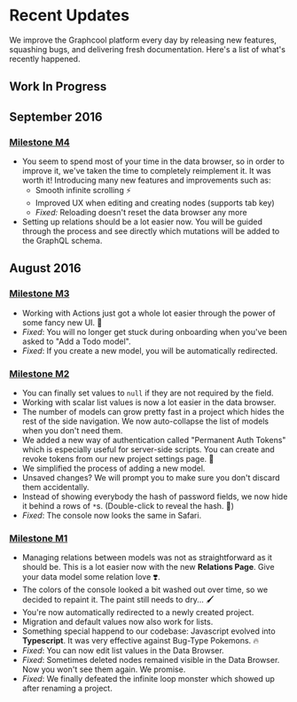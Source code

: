 # Recent Updates

We improve the Graphcool platform every day by releasing new features, squashing bugs, and delivering fresh documentation. Here's a list of what's recently happened.

## Work In Progress

## September 2016

### [Milestone M4](https://github.com/graphcool/console/milestone/4)
* You seem to spend most of your time in the data browser, so in order to improve it, we've taken the time to completely reimplement it. It was worth it! Introducing many new features and improvements such as:
	* Smooth infinite scrolling ⚡️
	* Improved UX when editing and creating nodes (supports tab key)
	* *Fixed:* Reloading doesn't reset the data browser any more
* Setting up relations should be a lot easier now. You will be guided through the process and see directly which mutations will be added to the GraphQL schema.

## August 2016

### [Milestone M3](https://github.com/graphcool/console/milestone/3)
* Working with Actions just got a whole lot easier through the power of some fancy new UI. 🎊
* *Fixed*: You will no longer get stuck during onboarding when you've been asked to "Add a Todo model". 
* *Fixed*: If you create a new model, you will be automatically redirected.

### [Milestone M2](https://github.com/graphcool/console/milestone/2)
* You can finally set values to `null` if they are not required by the field.
* Working with scalar list values is now a lot easier in the data browser.
* The number of models can grow pretty fast in a project which hides the rest of the side navigation. We now auto-collapse the list of models when you don't need them.
* We added a new way of authentication called "Permanent Auth Tokens" which is especially useful for server-side scripts. You can create and revoke tokens from our new project settings page. 🔑
* We simplified the process of adding a new model.
* Unsaved changes? We will prompt you to make sure you don't discard them accidentally.
* Instead of showing everybody the hash of password fields, we now hide it behind a rows of `*`s. (Double-click to reveal the hash. 🎩)
* *Fixed*: The console now looks the same in Safari.

### [Milestone M1](https://github.com/graphcool/console/milestone/1)

* Managing relations between models was not as straightforward as it should be. This is a lot easier now with the new **Relations Page**. Give your data model some relation love ❣️.
* The colors of the console looked a bit washed out over time, so we decided to repaint it. The paint still needs to dry... 🖌
* You're now automatically redirected to a newly created project.
* Migration and default values now also work for lists.
* Something special happend to our codebase: Javascript evolved into **Typescript**. It was very effective against Bug-Type Pokemons. 🔥
* *Fixed*: You can now edit list values in the Data Browser.
* *Fixed*: Sometimes deleted nodes remained visible in the Data Browser. Now you won't see them again. We promise.
* *Fixed*: We finally defeated the infinite loop monster which showed up after renaming a project.
